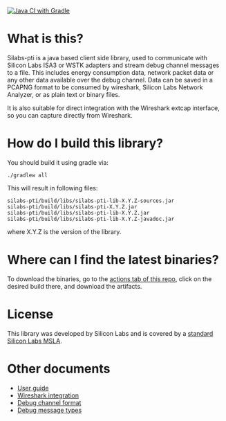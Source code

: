 [![Java CI with Gradle](https://github.com/SiliconLabs/java_packet_trace_library/actions/workflows/gradle.yml/badge.svg)](https://github.com/SiliconLabs/java_packet_trace_library/actions/workflows/gradle.yml)

# What is this?

Silabs-pti is a java based client side library, used to communicate with Silicon Labs ISA3 or WSTK adapters and stream debug channel messages to a file.
This includes energy consumption data, network packet data or any other data available over the debug channel.
Data can be saved in a PCAPNG format to be consumed by wireshark, Silicon Labs Network Analyzer, or as plain text or binary files.

It is also suitable for direct integration with the Wireshark extcap interface, so you can capture directly from Wireshark.


# How do I build this library?

You should build it using gradle via:
```
./gradlew all
```
This will result in following files:
```
silabs-pti/build/libs/silabs-pti-lib-X.Y.Z-sources.jar
silabs-pti/build/libs/silabs-pti-X.Y.Z.jar
silabs-pti/build/libs/silabs-pti-lib-X.Y.Z.jar
silabs-pti/build/libs/silabs-pti-lib-X.Y.Z-javadoc.jar
```
where X.Y.Z is the version of the library.

# Where can I find the latest binaries?

To download the binaries, go to the [actions tab of this repo](https://github.com/silabs-KrisY/java_packet_trace_library.git), click on the desired build there, and download the artifacts.

# License

This library was developed by Silicon Labs and is covered by a [standard Silicon Labs MSLA](https://www.silabs.com/about-us/legal/master-software-license-agreement).

# Other documents

- [User guide](doc/user-guide.md)
- [Wireshark integration](doc/wireshark.md)
- [Debug channel format](doc/debug-channel.md)
- [Debug message types](doc/debug-message-types.md)
